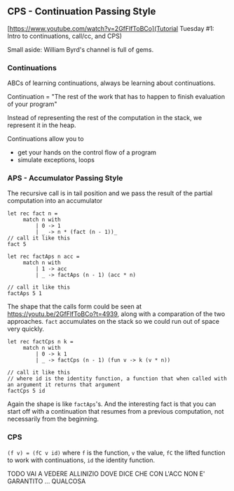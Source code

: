 ## CPS - Continuation Passing Style

[https://www.youtube.com/watch?v=2GfFlfToBCo](Tutorial Tuesday #1: Intro to continuations, call/cc, and CPS)

Small aside: William Byrd's channel is full of gems.

### Continuations

ABCs of learning continuations, always be learning about continuations.

Continuation = "The rest of the work that has to happen to finish evaluation of your program"

Instead of representing the rest of the computation in the stack, we represent it in the heap.

Continuations allow you to
 * get your hands on the control flow of a program
 * simulate exceptions, loops
 
### APS - Accumulator Passing Style

The recursive call is in tail position and we pass the result of the partial computation into an accumulator

``` f#
let rec fact n =
     match n with
         | 0 -> 1
         | _ -> n * (fact (n - 1))_
// call it like this
fact 5 

let rec factAps n acc =
     match n with
         | 1 -> acc
         | _ -> factAps (n - 1) (acc * n)
         
// call it like this
factAps 5 1
```

The shape that the calls form could be seen at https://youtu.be/2GfFlfToBCo?t=4939, along with a comparation of the two approaches. `fact` accumulates on the stack
so we could run out of space very quickly.

``` f#
let rec factCps n k =
     match n with
         | 0 -> k 1
         | _ -> factCps (n - 1) (fun v -> k (v * n))
         
// call it like this
// where id is the identity function, a function that when called with an argument it returns that argument
factCps 5 id
```

Again the shape is like `factAps`'s.
And the interesting fact is that you can start off with a continuation that resumes from a previous computation, not necessarily from the beginning.

### CPS

`(f v) = (fC v id)` where `f` is the function, `v` the value, `fC` the lifted function to work with continuations, `id` the identity function.

TODO VAI A VEDERE ALLINIZIO DOVE DICE CHE CON L'ACC NON E' GARANTITO ... QUALCOSA

